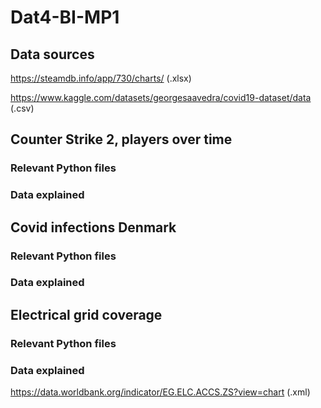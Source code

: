 # Dat4-BI-MP1

## Data sources

https://steamdb.info/app/730/charts/ (.xlsx)

https://www.kaggle.com/datasets/georgesaavedra/covid19-dataset/data (.csv)

## Counter Strike 2, players over time

### Relevant Python files

### Data explained

## Covid infections Denmark

### Relevant Python files

### Data explained

## Electrical grid coverage

### Relevant Python files

### Data explained

https://data.worldbank.org/indicator/EG.ELC.ACCS.ZS?view=chart (.xml)
